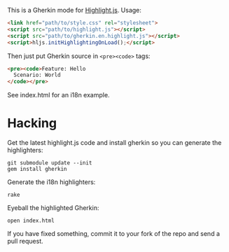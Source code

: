 This is a Gherkin mode for [Highlight.js](http://softwaremaniacs.org/soft/highlight/en/). Usage:

```html
<link href="path/to/style.css" rel="stylesheet">
<script src="path/to/highlight.js"></script>
<script src="path/to/gherkin.en.highlight.js"></script>
<script>hljs.initHighlightingOnLoad();</script>
```

Then just put Gherkin source in `<pre><code>` tags:

```html
<pre><code>Feature: Hello
  Scenario: World
</code></pre>
```

See index.html for an i18n example.

# Hacking

Get the latest highlight.js code and install gherkin so you can generate the highlighters:

    git submodule update --init
    gem install gherkin

Generate the i18n highlighters:

    rake

Eyeball the highlighted Gherkin:

    open index.html

If you have fixed something, commit it to your fork of the repo and send a pull request.
